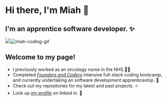 
# Hi there, I'm Miah :wave:
## I'm an apprentice software developer. :sparkles:

![](.gif)![miah-coding-gif](https://user-images.githubusercontent.com/78933903/135720448-d4a9f456-d9d8-432f-905c-964686dc8f55.gif)

## Welcome to my page!

* I previously worked as an oncology nurse in the NHS.:blue_heart::rainbow:
* Completed *[Founders and Coders](https://www.foundersandcoders.com/)* intensive full-stack coding bootcamp, and currently undertaking an software development apprenticeship. :seedling:
* Check out my repositories for my latest and past projects. :star:
* Look up *[my profile](https://www.linkedin.com/in/miahbates)* on linked in. :dizzy:









